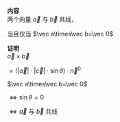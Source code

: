 **内容**  
两个向量 $\vec a$ 与 $\vec b$ 共线，  
  
当且仅当 $\vec a\times\vec b=\vec 0$  
  
**证明**  
$\vec a\times\vec b$  
  
$=(|\vec a|\cdot|\vec c|\cdot\sin\theta)\cdot\vec n^0$  
  
$\vec a\times\vec b=\vec 0$  
  
$\Leftrightarrow\sin\theta=0$  
  
$\Leftrightarrow\vec a$ 与 $\vec b$ 共线  
